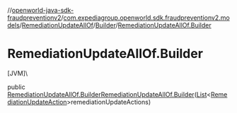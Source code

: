 //[openworld-java-sdk-fraudpreventionv2](../../../../index.md)/[com.expediagroup.openworld.sdk.fraudpreventionv2.models](../../index.md)/[RemediationUpdateAllOf](../index.md)/[Builder](index.md)/[RemediationUpdateAllOf.Builder](-remediation-update-all-of.-builder.md)

# RemediationUpdateAllOf.Builder

[JVM]\

public [RemediationUpdateAllOf.Builder](index.md)[RemediationUpdateAllOf.Builder](-remediation-update-all-of.-builder.md)([List](https://docs.oracle.com/javase/8/docs/api/java/util/List.html)&lt;[RemediationUpdateAction](../../-remediation-update-action/index.md)&gt;remediationUpdateActions)
